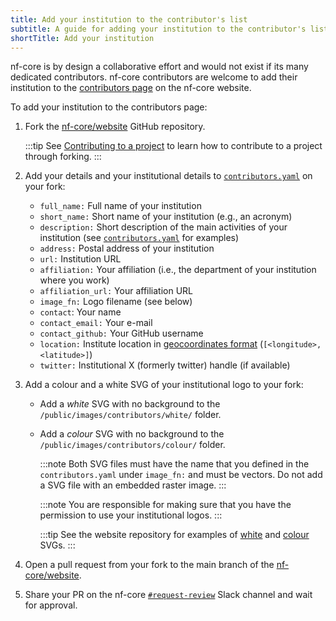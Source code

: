 ```yaml
---
title: Add your institution to the contributor's list
subtitle: A guide for adding your institution to the contributor's list
shortTitle: Add your institution
---
```


nf-core is by design a collaborative effort and would not exist if its many dedicated contributors. nf-core contributors are welcome to add their institution to the [contributors page](https://nf-co.re/contributors) on the nf-core website.

To add your institution to the contributors page:

1. Fork the [nf-core/website](https://github.com/nf-core/website) GitHub repository.

   :::tip
   See [Contributing to a project](https://guides.github.com/activities/forking/) to learn how to contribute to a project through forking.
   :::

2. Add your details and your institutional details to [`contributors.yaml`](https://github.com/nf-core/website/blob/main/sites/main-site/src/config/contributors.yaml) on your fork:

   - `full_name:` Full name of your institution
   - `short_name:` Short name of your institution (e.g., an acronym)
   - `description:` Short description of the main activities of your institution (see [`contributors.yaml`](https://github.com/nf-core/website/blob/main/sites/main-site/src/config/contributors.yaml) for examples)
   - `address:` Postal address of your institution
   - `url:` Institution URL
   - `affiliation:` Your affiliation (i.e., the department of your institution where you work)
   - `affiliation_url:` Your affiliation URL
   - `image_fn:` Logo filename (see below)
   - `contact`: Your name
   - `contact_email:` Your e-mail
   - `contact_github:` Your GitHub username
   - `location:` Institute location in [geocoordinates format](https://support.google.com/maps/answer/18539?hl=en&co=GENIE.Platform%3DDesktop) (`[<longitude>, <latitude>]`)
   - `twitter:` Institutional X (formerly twitter) handle (if available)

3. Add a colour and a white SVG of your institutional logo to your fork:

   - Add a _white_ SVG with no background to the `/public/images/contributors/white/` folder.
   - Add a _colour_ SVG with no background to the `/public/images/contributors/colour/` folder.

     :::note
     Both SVG files must have the name that you defined in the `contributors.yaml` under `image_fn:` and must be vectors. Do not add a SVG file with an embedded raster image.
     :::

     :::note
     You are responsible for making sure that you have the permission to use your institutional logos.
     :::

     :::tip
     See the website repository for examples of [white](https://github.com/nf-core/website/tree/main/public/images/contributors/white) and [colour](https://github.com/nf-core/website/tree/main/public/images/contributors/colour) SVGs.
     :::

4. Open a pull request from your fork to the main branch of the [nf-core/website](https://github.com/nf-core/website).

5. Share your PR on the nf-core [`#request-review`](https://nfcore.slack.com/archives/CQY2U5QU9) Slack channel and wait for approval.
